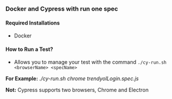 ### Docker and Cypress with run one spec


#### Required Installations
* Docker

#### How to Run a Test?
* Allows you to manage your test with the command `./cy-run.sh <browserName> <specName>`

**For Example:** _./cy-run.sh chrome trendyolLogin.spec.js_

**Not:** Cypress supports two browsers, Chrome and Electron

